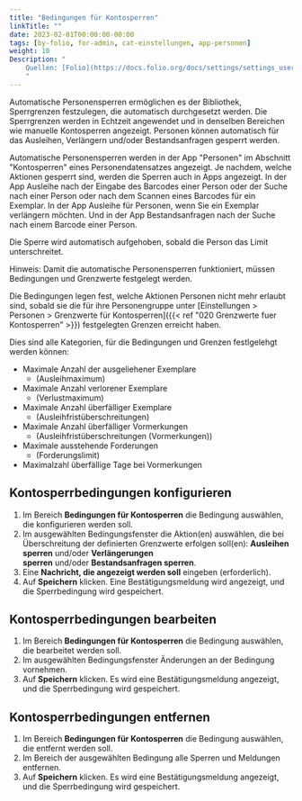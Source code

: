 ```yaml
---
title: "Bedingungen für Kontosperren"
linkTitle: ""
date: 2023-02-01T00:00:00-00:00
tags: [by-folio, for-admin, cat-einstellungen, app-personen]
weight: 10
Description: "
    Quellen: [Folio](https://docs.folio.org/docs/settings/settings_users/settings_users/#settings--users--conditions) & [GBV](https://info.gbv.de/pages/viewpage.action?pageId=841809962)
    "
---
```


Automatische Personensperren ermöglichen es der Bibliothek, Sperrgrenzen festzulegen, die automatisch durchgesetzt werden. Die Sperrgrenzen werden in Echtzeit angewendet und in denselben Bereichen wie manuelle Kontosperren angezeigt. Personen können automatisch für das Ausleihen, Verlängern und/oder Bestandsanfragen gesperrt werden.

Automatische Personensperren werden in der App "Personen" im Abschnitt "Kontosperren" eines Personendatensatzes angezeigt. Je nachdem, welche Aktionen gesperrt sind, werden die Sperren auch in Apps angezeigt. In der App Ausleihe nach der Eingabe des Barcodes einer Person oder der Suche nach einer Person oder nach dem Scannen eines Barcodes für ein Exemplar. In der App Ausleihe für Personen, wenn Sie ein Exemplar verlängern möchten. Und in der App Bestandsanfragen nach der Suche nach einem Barcode einer Person.

Die Sperre wird automatisch aufgehoben, sobald die Person das Limit unterschreitet.

Hinweis: Damit die automatische Personensperren funktioniert, müssen Bedingungen und Grenzwerte festgelegt werden.

Die Bedingungen legen fest, welche Aktionen Personen nicht mehr erlaubt sind, sobald sie die für ihre Personengruppe unter [Einstellungen > Personen > Grenzwerte für Kontosperren]({{< ref "020 Grenzwerte fuer Kontosperren" >}}) festgelegten Grenzen erreicht haben.

Dies sind alle Kategorien, für die Bedingungen und Grenzen festlgelehgt werden können:

* Maximale Anzahl der ausgeliehener Exemplare
    * (Ausleihmaximum)
* Maximale Anzahl verlorener Exemplare
    * (Verlustmaximum)
* Maximale Anzahl überfälliger Exemplare
    * (Ausleihfristüberschreitungen)
* Maximale Anzahl überfälliger Vormerkungen
    * (Ausleihfristüberschreitungen (Vormerkungen))
* Maximale ausstehende Forderungen
    * (Forderungslimit)
* Maximalzahl überfällige Tage bei Vormerkungen

## Kontosperrbedingungen konfigurieren

1.  Im Bereich **Bedingungen für Kontosperren** die Bedingung auswählen, die konfigurieren werden soll.
2.  Im ausgewählten Bedingungsfenster die Aktion(en) auswählen, die bei Überschreitung der definierten Grenzwerte erfolgen soll(en): **Ausleihen sperren** und/oder **Verlängerungen sperren** und/oder **Bestandsanfragen sperren**.
3.  Eine **Nachricht, die angezeigt werden soll** eingeben (erforderlich).
4.  Auf **Speichern** klicken. Eine Bestätigungsmeldung wird angezeigt, und die Sperrbedingung wird gespeichert.

## Kontosperrbedingungen bearbeiten

1.  Im Bereich **Bedingungen für Kontosperren** die Bedingung auswählen, die bearbeitet werden soll.
2.  Im ausgewählten Bedingungsfenster Änderungen an der Bedingung vornehmen.
3.  Auf **Speichern** klicken. Es wird eine Bestätigungsmeldung angezeigt, und die Sperrbedingung wird gespeichert.

## Kontosperrbedingungen entfernen

1.  Im Bereich **Bedingungen für Kontosperren** die Bedingung auswählen, die entfernt werden soll.
2.  Im Bereich der ausgewählten Bedingung alle Sperren und Meldungen entfernen.
3.  Auf **Speichern** klicken. Es wird eine Bestätigungsmeldung angezeigt, und die Sperrbedingung wird gespeichert.

